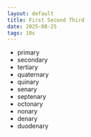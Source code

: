 ```yaml
---
layout: default
title: First Second Third
date: 2025-08-25
tags: 10s
---
```


- primary 
- secondary 
- tertiary 
- quaternary 
- quinary 
- senary 
- septenary 
- octonary 
- nonary
- denary
- duodenary